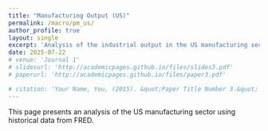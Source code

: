 ```yaml
---
title: "Manufacturing Output (US)"
permalink: /macro/pm_us/
author_profile: true
layout: single
excerpt: 'Analysis of the industrial output in the US manufacturing sector. Based on data from the Federal Reserve (FRED).'
date: 2025-07-22
# venue: 'Journal 1'
# slidesurl: 'http://academicpages.github.io/files/slides3.pdf'
# paperurl: 'http://academicpages.github.io/files/paper3.pdf'

# citation: 'Your Name, You. (2015). &quot;Paper Title Number 3.&quot; <i>Journal 1</i>. 1(3).'
---
```


This page presents an analysis of the US manufacturing sector using historical data from FRED.